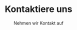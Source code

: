 ---
layout: contact

lang: de
namespace: contact
permalink: /de/contact/

title: Kontaktiere uns
subtitle: Nehmen wir Kontakt auf
hero-image: facade-1211.jpg
hero-style: overlay
---